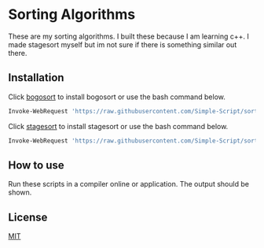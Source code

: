 # Sorting Algorithms

These are my sorting algorithms. I built these because I am learning c++. I made stagesort myself but im not sure if there is something similar out there.

## Installation

Click [bogosort](https://Simple-Script.github.io/sorting-algorithms/bogosort.py) to install bogosort or use the bash command below.

```bash
Invoke-WebRequest 'https://raw.githubusercontent.com/Simple-Script/sorting-algorithms/main/bogosort.py' -OutFile ./bogosort.py
```
Click [stagesort](https://Simple-Script.github.io/sorting-algorithms/stagesort.py) to install stagesort or use the bash command below.

```bash
Invoke-WebRequest 'https://raw.githubusercontent.com/Simple-Script/sorting-algorithms/main/stagesort.py' -OutFile ./bogosort.py
```

## How to use

Run these scripts in a compiler online or application. The output should be shown.

## License

[MIT](https://choosealicense.com/licenses/mit/)
